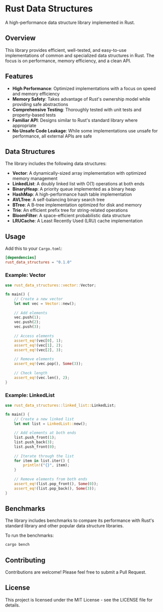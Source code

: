 # Rust Data Structures

A high-performance data structure library implemented in Rust.

## Overview

This library provides efficient, well-tested, and easy-to-use implementations of common and specialized data structures in Rust. The focus is on performance, memory efficiency, and a clean API.

## Features

- **High Performance**: Optimized implementations with a focus on speed and memory efficiency
- **Memory Safety**: Takes advantage of Rust's ownership model while providing safe abstractions
- **Comprehensive Testing**: Thoroughly tested with unit tests and property-based tests
- **Familiar API**: Designs similar to Rust's standard library where appropriate
- **No Unsafe Code Leakage**: While some implementations use unsafe for performance, all external APIs are safe

## Data Structures

The library includes the following data structures:

- **Vector**: A dynamically-sized array implementation with optimized memory management
- **LinkedList**: A doubly linked list with O(1) operations at both ends
- **BinaryHeap**: A priority queue implemented as a binary heap
- **HashMap**: A high-performance hash table implementation
- **AVLTree**: A self-balancing binary search tree
- **BTree**: A B-tree implementation optimized for disk and memory
- **Trie**: An efficient prefix tree for string-related operations
- **BloomFilter**: A space-efficient probabilistic data structure
- **LRUCache**: A Least Recently Used (LRU) cache implementation

## Usage

Add this to your `Cargo.toml`:

```toml
[dependencies]
rust_data_structures = "0.1.0"
```

### Example: Vector

```rust
use rust_data_structures::vector::Vector;

fn main() {
    // Create a new vector
    let mut vec = Vector::new();
    
    // Add elements
    vec.push(1);
    vec.push(2);
    vec.push(3);
    
    // Access elements
    assert_eq!(vec[0], 1);
    assert_eq!(vec[1], 2);
    assert_eq!(vec[2], 3);
    
    // Remove elements
    assert_eq!(vec.pop(), Some(3));
    
    // Check length
    assert_eq!(vec.len(), 2);
}
```

### Example: LinkedList

```rust
use rust_data_structures::linked_list::LinkedList;

fn main() {
    // Create a new linked list
    let mut list = LinkedList::new();
    
    // Add elements at both ends
    list.push_front(1);
    list.push_back(3);
    list.push_front(0);
    
    // Iterate through the list
    for item in list.iter() {
        println!("{}", item);
    }
    
    // Remove elements from both ends
    assert_eq!(list.pop_front(), Some(0));
    assert_eq!(list.pop_back(), Some(3));
}
```

## Benchmarks

The library includes benchmarks to compare its performance with Rust's standard library and other popular data structure libraries.

To run the benchmarks:

```bash
cargo bench
```

## Contributing

Contributions are welcome! Please feel free to submit a Pull Request.

## License

This project is licensed under the MIT License - see the LICENSE file for details. 